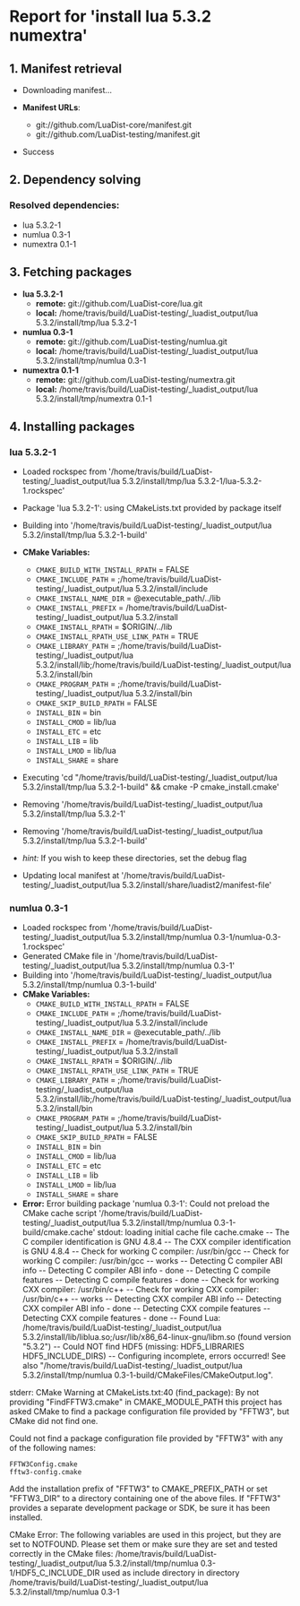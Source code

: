 # Report for 'install lua 5.3.2 numextra'


## 1. Manifest retrieval

- Downloading manifest...

- **Manifest URLs**:
    - git://github.com/LuaDist-core/manifest.git
    - git://github.com/LuaDist-testing/manifest.git
- Success

## 2. Dependency solving


### Resolved dependencies:
- lua 5.3.2-1
- numlua 0.3-1
- numextra 0.1-1

## 3. Fetching packages

- **lua 5.3.2-1**
    - **remote:** git://github.com/LuaDist-core/lua.git
    - **local:** /home/travis/build/LuaDist-testing/_luadist_output/lua 5.3.2/install/tmp/lua 5.3.2-1
- **numlua 0.3-1**
    - **remote:** git://github.com/LuaDist-testing/numlua.git
    - **local:** /home/travis/build/LuaDist-testing/_luadist_output/lua 5.3.2/install/tmp/numlua 0.3-1
- **numextra 0.1-1**
    - **remote:** git://github.com/LuaDist-testing/numextra.git
    - **local:** /home/travis/build/LuaDist-testing/_luadist_output/lua 5.3.2/install/tmp/numextra 0.1-1

## 4. Installing packages


### lua 5.3.2-1
- Loaded rockspec from '/home/travis/build/LuaDist-testing/_luadist_output/lua 5.3.2/install/tmp/lua 5.3.2-1/lua-5.3.2-1.rockspec'
- Package 'lua 5.3.2-1': using CMakeLists.txt provided by package itself
- Building into '/home/travis/build/LuaDist-testing/_luadist_output/lua 5.3.2/install/tmp/lua 5.3.2-1-build'
- **CMake Variables:**
    - `CMAKE_BUILD_WITH_INSTALL_RPATH` = FALSE
    - `CMAKE_INCLUDE_PATH` = ;/home/travis/build/LuaDist-testing/_luadist_output/lua 5.3.2/install/include
    - `CMAKE_INSTALL_NAME_DIR` = @executable_path/../lib
    - `CMAKE_INSTALL_PREFIX` = /home/travis/build/LuaDist-testing/_luadist_output/lua 5.3.2/install
    - `CMAKE_INSTALL_RPATH` = $ORIGIN/../lib
    - `CMAKE_INSTALL_RPATH_USE_LINK_PATH` = TRUE
    - `CMAKE_LIBRARY_PATH` = ;/home/travis/build/LuaDist-testing/_luadist_output/lua 5.3.2/install/lib;/home/travis/build/LuaDist-testing/_luadist_output/lua 5.3.2/install/bin
    - `CMAKE_PROGRAM_PATH` = ;/home/travis/build/LuaDist-testing/_luadist_output/lua 5.3.2/install/bin
    - `CMAKE_SKIP_BUILD_RPATH` = FALSE
    - `INSTALL_BIN` = bin
    - `INSTALL_CMOD` = lib/lua
    - `INSTALL_ETC` = etc
    - `INSTALL_LIB` = lib
    - `INSTALL_LMOD` = lib/lua
    - `INSTALL_SHARE` = share
- Executing 'cd "/home/travis/build/LuaDist-testing/_luadist_output/lua 5.3.2/install/tmp/lua 5.3.2-1-build" && cmake -P cmake_install.cmake'
- Removing '/home/travis/build/LuaDist-testing/_luadist_output/lua 5.3.2/install/tmp/lua 5.3.2-1'
- Removing '/home/travis/build/LuaDist-testing/_luadist_output/lua 5.3.2/install/tmp/lua 5.3.2-1-build'

- *hint:* If you wish to keep these directories, set the debug flag
- Updating local manifest at '/home/travis/build/LuaDist-testing/_luadist_output/lua 5.3.2/install/share/luadist2/manifest-file'

### numlua 0.3-1
- Loaded rockspec from '/home/travis/build/LuaDist-testing/_luadist_output/lua 5.3.2/install/tmp/numlua 0.3-1/numlua-0.3-1.rockspec'
- Generated CMake file in '/home/travis/build/LuaDist-testing/_luadist_output/lua 5.3.2/install/tmp/numlua 0.3-1'
- Building into '/home/travis/build/LuaDist-testing/_luadist_output/lua 5.3.2/install/tmp/numlua 0.3-1-build'
- **CMake Variables:**
    - `CMAKE_BUILD_WITH_INSTALL_RPATH` = FALSE
    - `CMAKE_INCLUDE_PATH` = ;/home/travis/build/LuaDist-testing/_luadist_output/lua 5.3.2/install/include
    - `CMAKE_INSTALL_NAME_DIR` = @executable_path/../lib
    - `CMAKE_INSTALL_PREFIX` = /home/travis/build/LuaDist-testing/_luadist_output/lua 5.3.2/install
    - `CMAKE_INSTALL_RPATH` = $ORIGIN/../lib
    - `CMAKE_INSTALL_RPATH_USE_LINK_PATH` = TRUE
    - `CMAKE_LIBRARY_PATH` = ;/home/travis/build/LuaDist-testing/_luadist_output/lua 5.3.2/install/lib;/home/travis/build/LuaDist-testing/_luadist_output/lua 5.3.2/install/bin
    - `CMAKE_PROGRAM_PATH` = ;/home/travis/build/LuaDist-testing/_luadist_output/lua 5.3.2/install/bin
    - `CMAKE_SKIP_BUILD_RPATH` = FALSE
    - `INSTALL_BIN` = bin
    - `INSTALL_CMOD` = lib/lua
    - `INSTALL_ETC` = etc
    - `INSTALL_LIB` = lib
    - `INSTALL_LMOD` = lib/lua
    - `INSTALL_SHARE` = share
- **Error:** Error building package 'numlua 0.3-1': Could not preload the CMake cache script '/home/travis/build/LuaDist-testing/_luadist_output/lua 5.3.2/install/tmp/numlua 0.3-1-build/cmake.cache'
stdout:
loading initial cache file cache.cmake
-- The C compiler identification is GNU 4.8.4
-- The CXX compiler identification is GNU 4.8.4
-- Check for working C compiler: /usr/bin/gcc
-- Check for working C compiler: /usr/bin/gcc -- works
-- Detecting C compiler ABI info
-- Detecting C compiler ABI info - done
-- Detecting C compile features
-- Detecting C compile features - done
-- Check for working CXX compiler: /usr/bin/c++
-- Check for working CXX compiler: /usr/bin/c++ -- works
-- Detecting CXX compiler ABI info
-- Detecting CXX compiler ABI info - done
-- Detecting CXX compile features
-- Detecting CXX compile features - done
-- Found Lua: /home/travis/build/LuaDist-testing/_luadist_output/lua 5.3.2/install/lib/liblua.so;/usr/lib/x86_64-linux-gnu/libm.so (found version "5.3.2") 
-- Could NOT find HDF5 (missing: HDF5_LIBRARIES HDF5_INCLUDE_DIRS) 
-- Configuring incomplete, errors occurred!
See also "/home/travis/build/LuaDist-testing/_luadist_output/lua 5.3.2/install/tmp/numlua 0.3-1-build/CMakeFiles/CMakeOutput.log".

stderr:
CMake Warning at CMakeLists.txt:40 (find_package):
  By not providing "FindFFTW3.cmake" in CMAKE_MODULE_PATH this project has
  asked CMake to find a package configuration file provided by "FFTW3", but
  CMake did not find one.

  Could not find a package configuration file provided by "FFTW3" with any of
  the following names:

    FFTW3Config.cmake
    fftw3-config.cmake

  Add the installation prefix of "FFTW3" to CMAKE_PREFIX_PATH or set
  "FFTW3_DIR" to a directory containing one of the above files.  If "FFTW3"
  provides a separate development package or SDK, be sure it has been
  installed.


CMake Error: The following variables are used in this project, but they are set to NOTFOUND.
Please set them or make sure they are set and tested correctly in the CMake files:
/home/travis/build/LuaDist-testing/_luadist_output/lua 5.3.2/install/tmp/numlua 0.3-1/HDF5_C_INCLUDE_DIR
   used as include directory in directory /home/travis/build/LuaDist-testing/_luadist_output/lua 5.3.2/install/tmp/numlua 0.3-1


